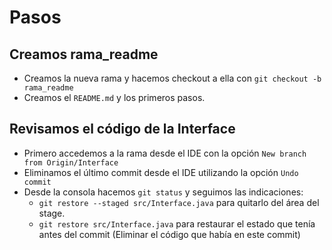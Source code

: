 # Pasos

## Creamos rama_readme
- Creamos la nueva rama y hacemos checkout a ella con `git checkout -b rama_readme`
- Creamos el `README.md` y los primeros pasos.

## Revisamos el código de la Interface
- Primero accedemos a la rama desde el IDE con la opción `New branch from Origin/Interface`
- Eliminamos el último commit desde el IDE utilizando la opción `Undo commit`
- Desde la consola hacemos `git status` y seguimos las indicaciones:
    - `git restore --staged src/Interface.java` para quitarlo del área del stage.
    - `git restore src/Interface.java` para restaurar el estado que tenía antes del commit (Eliminar el código que había en este commit)

